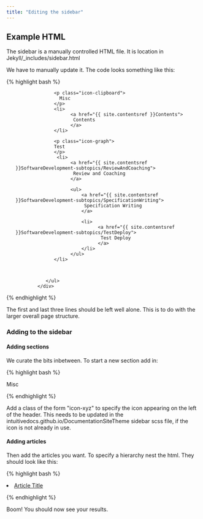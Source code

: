 ```yaml
---
title: "Editing the sidebar"
---
```


## Example HTML

The sidebar is a manually controlled HTML file. It is location in Jekyll/_includes/sidebar.html

We have to manually update it. The code looks something like this:


{% highlight bash %}

<div class="catbloc-collection">
     <div class="catbloc">          
            <ul class="sidebar-post">


                  <p class="icon-clipboard">
                    Misc
                  </p>
                  <li>
                        <a href="{{ site.contentsref }}Contents">
                         Contents
                        </a>
                  </li> 

                  <p class="icon-graph">
                  Test
                  </p>                             
                   <li>
                        <a href="{{ site.contentsref }}SoftwareDevelopment-subtopics/ReviewAndCoaching">
                         Review and Coaching
                        </a>

                        <ul>
                            <a href="{{ site.contentsref }}SoftwareDevelopment-subtopics/SpecificationWriting">
                             Specification Writing
                            </a>

                            <li>
                                  <a href="{{ site.contentsref }}SoftwareDevelopment-subtopics/TestDeploy">
                                   Test Deploy
                                  </a>
                            </li>
                        </ul> 
                  </li>



               </ul>
            </div>
</div>

{% endhighlight %}


The first and last three lines should be left well alone. This is to do with the larger overall page structure.


### Adding to the sidebar

#### Adding sections


We curate the bits inbetween. To start a new section add in:


{% highlight bash %}

<p class="icon-clipboard">
	Misc
</p>

{% endhighlight %}


Add a class of the form "icon-xyz" to specify the icon appearing on the left of the header. This needs to be updated in the intuitivedocs.github.io/DocumentationSiteTheme sidebar scss file, if the icon is not already in use.

#### Adding articles

Then add the articles you want. To specify a hierarchy nest the html. They should look like this:


{% highlight bash %}

<li>
	<a href="{{ site.contentsref }}Relative/Path/From/_content/Folder">
		Article Title
	</a>
</li>

{% endhighlight %}

Boom! You should now see your results.